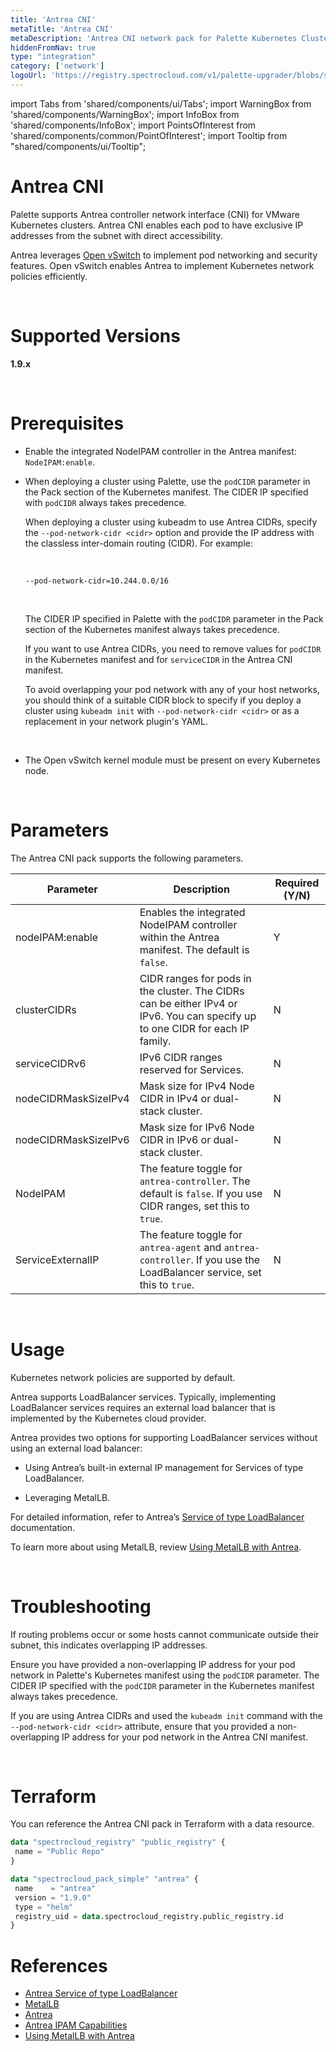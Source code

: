 ```yaml
---
title: 'Antrea CNI'
metaTitle: 'Antrea CNI'
metaDescription: 'Antrea CNI network pack for Palette Kubernetes Clusters'
hiddenFromNav: true
type: "integration"
category: ['network']
logoUrl: 'https://registry.spectrocloud.com/v1/palette-upgrader/blobs/sha256:b6081bca439eeb01a8d43b3cb6895df4c088f80af978856ddc0da568e5c09365?type=image/png'
---
```


import Tabs from 'shared/components/ui/Tabs';
import WarningBox from 'shared/components/WarningBox';
import InfoBox from 'shared/components/InfoBox';
import PointsOfInterest from 'shared/components/common/PointOfInterest';
import Tooltip from "shared/components/ui/Tooltip";


# Antrea CNI

Palette supports Antrea controller network interface (CNI) for VMware Kubernetes clusters. Antrea CNI enables each pod to have exclusive IP addresses from the subnet with direct accessibility. 

Antrea leverages [Open vSwitch](https://www.openvswitch.org/) to implement pod networking and security features. Open vSwitch enables Antrea to implement Kubernetes network policies efficiently.

<br />

# Supported Versions

**1.9.x**

<br />

# Prerequisites

- Enable the integrated NodeIPAM controller in the Antrea manifest: ``NodeIPAM:enable``.
- When deploying a cluster using Palette, use the ``podCIDR`` parameter in the Pack section of the Kubernetes manifest. The CIDER IP specified with ``podCIDR`` always takes precedence.

    When deploying a cluster using kubeadm to use Antrea CIDRs, specify the ``--pod-network-cidr <cidr>`` option and provide the IP address with the classless inter-domain routing (CIDR). For example: 

    <br />

    ``--pod-network-cidr=10.244.0.0/16``

    <br />

    <WarningBox>

    The CIDER IP specified in Palette with the ``podCIDR`` parameter in the Pack section of the Kubernetes manifest always takes precedence. 
    
    If you want to use Antrea CIDRs, you need to remove values for ``podCIDR`` in the Kubernetes manifest and for ``serviceCIDR`` in the Antrea CNI manifest.  
    
    To avoid overlapping your pod network with any of your host networks, you should think of a suitable CIDR block to specify if you deploy a cluster using ``kubeadm init`` with ``--pod-network-cidr <cidr>`` or as a replacement in your network plugin's YAML.

    </WarningBox>

    <br />

- The Open vSwitch kernel module must be present on every Kubernetes node.

<br />

# Parameters

The Antrea CNI pack supports the following parameters.

| Parameter | Description | Required (Y/N) |
|-----------|-------------|---------|
| nodeIPAM:enable | Enables the integrated NodeIPAM controller within the Antrea manifest. The default is `false`. | Y |
| clusterCIDRs | CIDR ranges for pods in the cluster. The CIDRs can be either IPv4 or IPv6. You can specify up to one CIDR for each IP family. | N |
| serviceCIDRv6 | IPv6 CIDR ranges reserved for Services. | N |
| nodeCIDRMaskSizeIPv4 | Mask size for IPv4 Node CIDR in IPv4 or dual-stack cluster. | N |
| nodeCIDRMaskSizeIPv6 | Mask size for IPv6 Node CIDR in IPv6 or dual-stack cluster. | N |
| NodeIPAM | The feature toggle for ``antrea-controller``. The default is `false`. If you use CIDR ranges, set this to ``true``.  | N |
| ServiceExternalIP | The feature toggle for ``antrea-agent`` and ``antrea-controller``. If you use the LoadBalancer service, set this to ``true``. | N |

<br />

# Usage

Kubernetes network policies are supported by default.

Antrea supports LoadBalancer services. Typically, implementing LoadBalancer services requires an external load balancer that is implemented by the Kubernetes cloud provider. 

Antrea provides two options for supporting LoadBalancer services without using an external load balancer:

- Using Antrea’s built-in external IP management for Services of type LoadBalancer.

- Leveraging MetalLB.

For detailed information, refer to Antrea’s [Service of type LoadBalancer](https://antrea.io/docs/v1.9.0/docs/service-loadbalancer) documentation. 

To learn more about using MetalLB, review [Using MetalLB with Antrea](https://antrea.io/docs/v1.9.0/docs/service-loadbalancer/#using-metallb-with-antrea). 

<br />

# Troubleshooting

If routing problems occur or some hosts cannot communicate outside their subnet, this indicates overlapping IP addresses. 

Ensure you have provided a non-overlapping IP address for your pod network in Palette's Kubernetes manifest using the ``podCIDR`` parameter. The CIDER IP specified with the ``podCIDR`` parameter in the Kubernetes manifest always takes precedence. 

If you are using Antrea CIDRs and used the ``kubeadm init`` command with the ``--pod-network-cidr <cidr>`` attribute, ensure that you provided a non-overlapping IP address for your pod network in the Antrea CNI manifest.

<br />

# Terraform 

You can reference the Antrea CNI pack in Terraform with a data resource.

```tf
data "spectrocloud_registry" "public_registry" {
 name = "Public Repo"
}

data "spectrocloud_pack_simple" "antrea" {
 name    = "antrea"
 version = "1.9.0"
 type = "helm"
 registry_uid = data.spectrocloud_registry.public_registry.id
}
```


# References

- [Antrea Service of type LoadBalancer](https://antrea.io/docs/v1.9.0/docs/service-loadbalancer)
- [MetalLB](https://metallb.universe.tf)
- [Antrea](https://antrea.io/)
- [Antrea IPAM Capabilities](https://antrea.io/docs/v1.6.1/docs/antrea-ipam/)
- [Using MetalLB with Antrea](https://antrea.io/docs/v1.9.0/docs/service-loadbalancer/#using-metallb-with-antrea)

<br />

<br />

